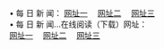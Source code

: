 &#8226; 每 日 新 闻：
<a href="http://css22.ga:81/day/" target="_blank">网址一</a>
　<a href="http://cm33.ga/day/" target="_blank">网址二</a>
　<a href="http://qq404.cf/day/" target="_blank">网址三</a><br />
&#8226; 每 日 新 闻...在线阅读（下载）网址：<br />
  <a href="http://css22.ga:81/day/" target="_blank">网址一</a>
　<a href="http://cm33.ga/day/" target="_blank">网址二</a>
　<a href="http://qq404.cf/day/" target="_blank">网址三</a><br />
